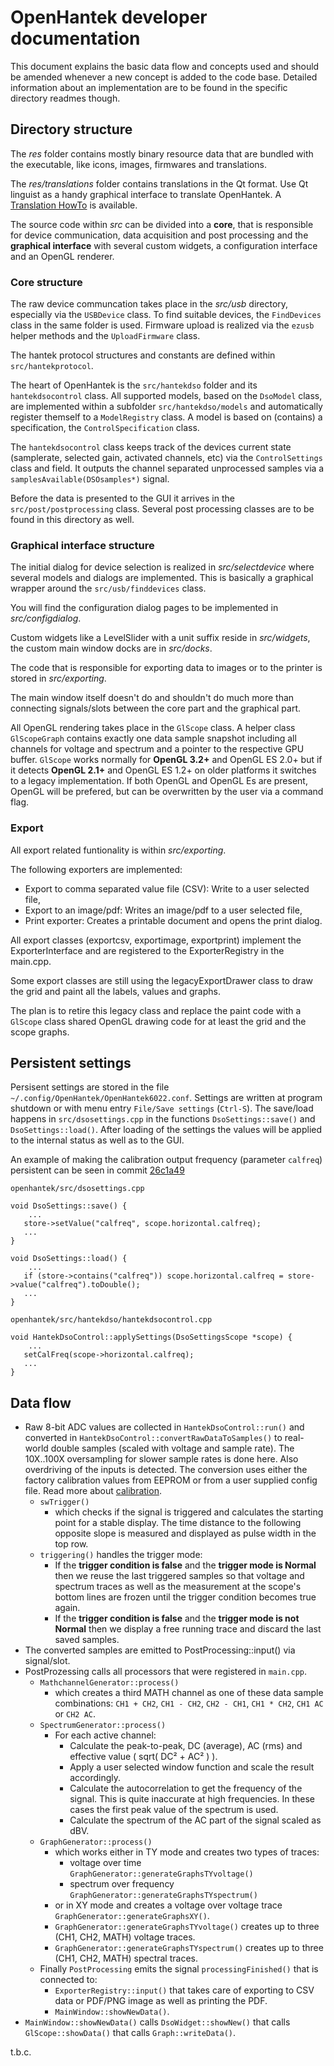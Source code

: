# OpenHantek developer documentation

This document explains the basic data flow and concepts used and should be amended
whenever a new concept is added to the code base.
Detailed information about an implementation are to be found in the specific directory readmes though.

## Directory structure

The *res* folder contains mostly binary resource data that are bundled with the executable,
like icons, images, firmwares and translations.

The *res/translations* folder contains translations in the Qt format. Use Qt linguist
as a handy graphical interface to translate OpenHantek. A [Translation HowTo](res/translations/Translation_HowTo.md) is available.

The source code within *src* can be divided into a **core**, that is responsible for device communication,
data acquisition and post processing and the **graphical interface** with several custom widgets,
a configuration interface and an OpenGL renderer.

### Core structure

The raw device communcation takes place in the *src/usb* directory, especially via the `USBDevice` class.
To find suitable devices, the `FindDevices` class in the same folder is used. Firmware upload is realized
via the `ezusb` helper methods and the `UploadFirmware` class.

The hantek protocol structures and constants are defined within `src/hantekprotocol`.

The heart of OpenHantek is the `src/hantekdso` folder and its `hantekdsocontrol` class. All supported models, 
based on the `DsoModel` class, are implemented within a subfolder `src/hantekdso/models` and automatically register
themself to a `ModelRegistry` class. A model is based on (contains) a specification, the `ControlSpecification` class.

The `hantekdsocontrol` class keeps track of the devices current state (samplerate, selected gain, activated channels,
etc) via the `ControlSettings` class and field.
It outputs the channel separated unprocessed samples via a `samplesAvailable(DSOsamples*)` signal.

Before the data is presented to the GUI it arrives in the `src/post/postprocessing` class. Several post
processing classes are to be found in this directory as well.

### Graphical interface structure

The initial dialog for device selection is realized in *src/selectdevice* where several models
and dialogs are implemented. This is basically a graphical wrapper around the `src/usb/finddevices` class.

You will find the configuration dialog pages to be implemented in *src/configdialog*.

Custom widgets like a LevelSlider with a unit suffix reside in *src/widgets*, the custom main window docks are
in *src/docks*.

The code that is responsible for exporting data to images or to the printer is stored in *src/exporting*.

The main window itself doesn't do and shouldn't do much more than connecting signals/slots between the core part
and the graphical part.

All OpenGL rendering takes place in the `GlScope` class. A helper class `GlScopeGraph` contains exactly one
data sample snapshot including all channels for voltage and spectrum and a pointer to the respective GPU buffer.
`GlScope` works normally for **OpenGL 3.2+** and OpenGL ES 2.0+ but if it detects **OpenGL 2.1+** and OpenGL ES 1.2+ on older platforms it switches to a legacy implementation. If both OpenGL and OpenGL Es are present, OpenGL will be prefered, but can be overwritten by the user via a command flag.

### Export

All export related funtionality is within *src/exporting*.

The following exporters are implemented:

* Export to comma separated value file (CSV): Write to a user selected file,
* Export to an image/pdf: Writes an image/pdf to a user selected file,
* Print exporter: Creates a printable document and opens the print dialog.

All export classes (exportcsv, exportimage, exportprint) implement the
ExporterInterface and are registered to the ExporterRegistry in the main.cpp.

Some export classes are still using the legacyExportDrawer class to
draw the grid and paint all the labels, values and graphs.

The plan is to retire this legacy class and replace the paint code with
a `GlScope` class shared OpenGL drawing code for at least the grid and the
scope graphs.

## Persistent settings

Persisent settings are stored in the file `~/.config/OpenHantek/OpenHantek6022.conf`.
Settings are written at program shutdown or with menu entry `File/Save settings` (`Ctrl-S`).
The save/load happens in `src/dsosettings.cpp` in the functions `DsoSettings::save()` and `DsoSettings::load()`.
After loading of the settings the values will be applied to the internal status as well as to the GUI.

An example of making the calibration output frequency (parameter `calfreq`) persistent can be seen in commit [26c1a49](https://github.com/OpenHantek/OpenHantek6022/commit/26c1a49146818aab7419b319705878a5f072460f)

`openhantek/src/dsosettings.cpp`

    void DsoSettings::save() {
        ...
	   store->setValue("calfreq", scope.horizontal.calfreq);
	   ...
    }

    void DsoSettings::load() {
        ...
	   if (store->contains("calfreq")) scope.horizontal.calfreq = store->value("calfreq").toDouble();
	   ...
    }

`openhantek/src/hantekdso/hantekdsocontrol.cpp`

    void HantekDsoControl::applySettings(DsoSettingsScope *scope) {
        ...
	   setCalFreq(scope->horizontal.calfreq);
	   ...
    }

## Data flow

* Raw 8-bit ADC values are collected in `HantekDsoControl::run()` and converted in `HantekDsoControl::convertRawDataToSamples()` to real-world double samples (scaled with voltage and sample rate). 
The 10X..100X oversampling for slower sample rates is done here. Also overdriving of the inputs is detected. 
The conversion uses either the factory calibration values from EEPROM or from a user supplied config file. 
Read more about [calibration](https://github.com/Ho-Ro/Hantek6022API/blob/master/README.md#create-calibration-values-for-openhantek).
  * `swTrigger()`
    * which checks if the signal is triggered and calculates the starting point for a stable display. 
    The time distance to the following opposite slope is measured and displayed as pulse width in the top row.
  * `triggering()` handles the trigger mode:
    * If the **trigger condition is false** and the **trigger mode is Normal** then we reuse the last triggered samples so that voltage and spectrum traces as well as the measurement at the scope's bottom lines are frozen until the trigger condition becomes true again.
    * If the **trigger condition is false** and the **trigger mode is not Normal** then we display a free running trace and discard the last saved samples.
* The converted samples are emitted to PostProcessing::input() via signal/slot.
* PostProzessing calls all processors that were registered in `main.cpp`.
  * `MathchannelGenerator::process()`
    * which creates a third MATH channel as one of these data sample combinations: 
      `CH1 + CH2`, `CH1 - CH2`, `CH2 - CH1`, `CH1 * CH2`, `CH1 AC` or `CH2 AC`.
  * `SpectrumGenerator::process()`
    * For each active channel:
      * Calculate the peak-to-peak, DC (average), AC (rms) and effective value ( sqrt( DC² + AC² ) ).
      * Apply a user selected window function and scale the result accordingly.
      * Calculate the autocorrelation to get the frequency of the signal. This is quite inaccurate at high frequencies. In these cases the first peak value of the spectrum is used.
      * Calculate the spectrum of the AC part of the signal scaled as dBV.
  * `GraphGenerator::process()`
    * which works either in TY mode and creates two types of traces:
      * voltage over time `GraphGenerator::generateGraphsTYvoltage()`
      * spectrum over frequency `GraphGenerator::generateGraphsTYspectrum()`
    * or in XY mode and creates a voltage over voltage trace `GraphGenerator::generateGraphsXY()`.
    * `GraphGenerator::generateGraphsTYvoltage()` creates up to three (CH1, CH2, MATH) voltage traces.
    * `GraphGenerator::generateGraphsTYspectrum()` creates up to three (CH1, CH2, MATH) spectral traces.
  * Finally `PostProcessing` emits the signal `processingFinished()` that is connected to:
    * `ExporterRegistry::input()` that takes care of exporting to CSV data or PDF/PNG image as well as printing the PDF.
    * `MainWindow::showNewData()`.
 * `MainWindow::showNewData()` calls `DsoWidget::showNew()` that calls `GlScope::showData()` that calls `Graph::writeData()`.

t.b.c.
